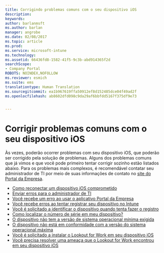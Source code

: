 ```yaml
---
title: Corrigindo problemas comuns com o seu dispositivo iOS
description: 
keywords: 
author: barlanmsft
ms.author: barlan
manager: angrobe
ms.date: 02/08/2017
ms.topic: article
ms.prod: 
ms.service: microsoft-intune
ms.technology: 
ms.assetid: 66436fd8-1582-41f5-9c3b-abd914365f2d
searchScope:
- Company Portal
ROBOTS: NOINDEX,NOFOLLOW
ms.reviewer: esmich
ms.suite: ems
translationtype: Human Translation
ms.sourcegitcommit: ea1b967619ffa50912ef8d152485dce04f49ad2f
ms.openlocfilehash: ab8602dfd098c9da29af6bbfdd5167f375df9e73


---
```


# <a name="fix-common-issues-with-your-ios-device"></a>Corrigir problemas comuns com o seu dispositivo iOS

Às vezes, poderão ocorrer problemas com seu dispositivo iOS, que poderão ser corrigido pela solução de problemas. Alguns dos problemas comuns que já vimos e que você pode primeiro tentar corrigir sozinho estão listados abaixo. Para os problemas mais complexos, é recomendável contatar seu administrador de TI por meio de suas informações de contato no [site do Portal da Empresa](http://portal.manage.microsoft.com).

- [Como reconectar um dispositivo iOS comprometido](how-to-reconnect-a-compromised-ios-device.md)
- [Enviar erros para o administrador de TI](send-errors-to-your-it-admin-ios.md)
- [Você recebe um erro ao usar o aplicativo Portal da Empresa](you-get-an-error-while-using-the-company-portal-app-ios.md)
- [Você recebe erros ao tentar registrar seu dispositivo no Intune](you-see-errors-while-trying-to-enroll-your-device-in-intune-ios.md)
- [Você é solicitado a identificar o dispositivo quando tenta fazer o registro](you-are-asked-to-identify-your-device-when-trying-to-enroll-ios.md)
- [Como localizar o número de série em meu dispositivo?](how-do-i-find-the-serial-number-on-my-device-ios.md)
- [O dispositivo não tem a versão de sistema operacional mínima exigida](you-need-to-update-your-ios-device.md)
- [O dispositivo não está em conformidade com a versão do sistema operacional máxima](you-need-to-update-your-ios-device.md)
- [Você é solicitado a instalar o Lookout for Work em seu dispositivo iOS](you-are-prompted-to-install-lookout-for-work-ios.md)
- [Você precisa resolver uma ameaça que o Lookout for Work encontrou em seu dispositivo iOS](you-need-to-resolve-a-threat-found-by-lookout-for-work-ios.md)



<!--HONumber=Feb17_HO2-->


